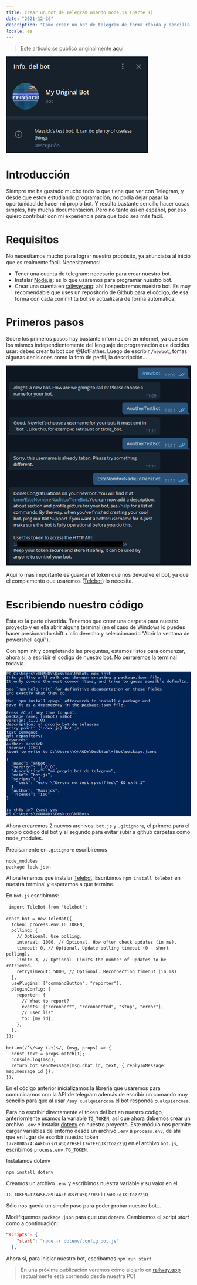 ```yaml
---
title: Crear un bot de Telegram usando node.js (parte I)
date: "2021-12-26"
description: "Cómo crear un bot de telegram de forma rápida y sencilla usando javascript."
locale: es
---
```


> Este artículo se publicó originalmente [aquí](https://wastingblog.gatsbyjs.io/posts/telegram-bot-usando-node-telebot-y-railway)

![Biografía de mi bot](./bot.png)

# Introducción

Siempre me ha gustado mucho todo lo que tiene que ver con Telegram, y desde que estoy estudiando programación, no podía dejar pasar la oportunidad de hacer mi propio bot. Y resulta bastante sencillo hacer cosas simples, hay mucha documentación. Pero no tanto así en español, por eso quiero contribuir con mi experiencia para que todo sea más fácil.

# Requisitos

No necesitamos mucho para lograr nuestro propósito, ya anunciaba al inicio que es realmente fácil. Necesitaremos:

- Tener una cuenta de telegram: necesario para crear nuestro bot.
- Instalar [Node.js](https://nodejs.org/): es lo que usaremos para programar nuestro bot.
- Crear una cuenta en [railway.app](https://railway.app/): ahí hospedaremos nuestro bot. Es muy recomendable que uses un repositorio de Github para el código, de esa forma con cada commit tu bot se actualizará de forma automática.

# Primeros pasos

Sobre los primeros pasos hay bastante información en internet, ya que son los mismos independientemente del lenguaje de programación que decidas usar: debes crear tu bot con @BotFather. Luego de escribir `/newbot`, tomas algunas decisiones como la foto de perfil, la descripción...

![Configuración con BotFather](./botfather.png)

Aquí lo más importante es guardar el token que nos devuelve el bot, ya que el complemento que usaremos ([Telebot](https://github.com/mullwar/telebot)) lo necesita.

# Escribiendo nuestro código

Esta es la parte divertida. Tenemos que crear una carpeta para nuestro proyecto y en ella abrir alguna terminal (en el caso de Windows lo puedes hacer presionando shift + clic derecho y seleccionando "Abrir la ventana de powershell aquí").

Con npm init y completando las preguntas, estamos listos para comenzar, ahora sí, a escribir el codigo de nuestro bot. No cerraremos la terminal todavía.

![npm init](./init.png)

Ahora crearemos 2 nuevos archivos: `bot.js` y `.gitignore`, el primero para el propio código del bot y el segundo para evitar subir a github carpetas como node_modules.

Precisamente en `.gitignore` escribiremos

```
node_modules
package-lock.json
```

Ahora tenemos que instalar [Telebot](https://github.com/mullwar/telebot). Escribimos `npm install telebot` en nuestra terminal y esperamos a que termine.

En `bot.js` escribimos:

```
 import TeleBot from "telebot";

const bot = new TeleBot({
  token: process.env.TG_TOKEN,
  polling: {
    // Optional. Use polling.
    interval: 1000, // Optional. How often check updates (in ms).
    timeout: 0, // Optional. Update polling timeout (0 - short polling).
    limit: 3, // Optional. Limits the number of updates to be retrieved.
    retryTimeout: 5000, // Optional. Reconnecting timeout (in ms).
  },
  usePlugins: ["commandButton", "reporter"],
  pluginConfig: {
    reporter: {
      // What to report?
      events: ["reconnect", "reconnected", "stop", "error"],
      // User list
      to: [my_id],
    },
  },
});

bot.on(/^\/say (.+)$/, (msg, props) => {
  const text = props.match[1];
  console.log(msg);
  return bot.sendMessage(msg.chat.id, text, { replyToMessage: msg.message_id });
});
```

En el código anterior inicializamos la librería que usaremos para comunicarnos con la API de telegram además de escribir un comando muy sencillo para que al usar `/say cualquiercosa` el bot responda `cualquiercosa`.

Para no escribir directamente el token del bot en nuestro código, anteriormente usamos la variable `TG_TOKEN`, así que ahora debemos crear un archivo `.env` e instalar [dotenv](https://github.com/motdotla/dotenv) en nuestro proyecto. Este módulo nos permite cargar variables de entorno desde un archivo `.env` a `process.env`, de ahí que en lugar de escribir nuestro token `1778008574:AAFbuYsrLW3Q77HsElI7oTFFqJXItozZ2jQ` en el archivo `bot.js`, escribimos `process.env.TG_TOKEN`.

Instalamos dotenv

```node
npm install dotenv
```

Creamos un archivo `.env` y escribimos nuestra variable y su valor en él

```
TG_TOKEN=123456789:AAFbuKsrLW3Q77HsElI7oHGFqJXItozZ2jQ
```

Sólo nos queda un simple paso para poder probar nuestro bot...

Modifiquemos `package.json` para que use `dotenv`. Cambiemos el script _start_ como a continuación:

```json
"scripts": {
    "start": "node -r dotenv/config bot.js"
  },
```

Ahora sí, para iniciar nuestro bot, escribamos `npm run start`

> En una próxima publicación veremos cómo alojarlo en [railway.app](https://railway.app/) (actualmente está corriendo desde nuestra PC)
